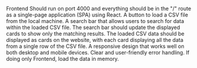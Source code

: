 Frontend
Should run on port 4000 and everything should be in the "/" route as a single-page application (SPA) using React.
A button to load a CSV file from the local machine.
A search bar that allows users to search for data within the loaded CSV file.
The search bar should update the displayed cards to show only the matching results.
The loaded CSV data should be displayed as cards on the website, with each card displaying all the data from a single row of the CSV file.
A responsive design that works well on both desktop and mobile devices.
Clear and user-friendly error handling.
If doing only Frontend, load the data in memory.